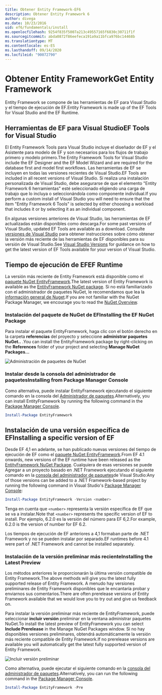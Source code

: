 ```yaml
---
title: Obtener Entity Framework-EF6
description: Obtener Entity Framework 6
author: divega
ms.date: 10/23/2016
uid: ef6/fundamentals/install
ms.openlocfilehash: 9254f835f5007a213c49557165f6830c30711f1f
ms.sourcegitcommit: abda0872f86eefeca191a9a11bfca976bc14468b
ms.translationtype: MT
ms.contentlocale: es-ES
ms.lasthandoff: 09/14/2020
ms.locfileid: "90072790"
---
```

# <a name="get-entity-framework"></a><span data-ttu-id="8d865-103">Obtener Entity Framework</span><span class="sxs-lookup"><span data-stu-id="8d865-103">Get Entity Framework</span></span>
<span data-ttu-id="8d865-104">Entity Framework se compone de las herramientas de EF para Visual Studio y el tiempo de ejecución de EF.</span><span class="sxs-lookup"><span data-stu-id="8d865-104">Entity Framework is made up of the EF Tools for Visual Studio and the EF Runtime.</span></span>

## <a name="ef-tools-for-visual-studio"></a><span data-ttu-id="8d865-105">Herramientas de EF para Visual Studio</span><span class="sxs-lookup"><span data-stu-id="8d865-105">EF Tools for Visual Studio</span></span>

<span data-ttu-id="8d865-106">El Entity Framework Tools para Visual Studio incluye el diseñador de EF y el Asistente para modelo de EF y son necesarios para los flujos de trabajo primero y modelo primero.</span><span class="sxs-lookup"><span data-stu-id="8d865-106">The Entity Framework Tools for Visual Studio include the EF Designer and the EF Model Wizard and are required for the database first and model first workflows.</span></span> <span data-ttu-id="8d865-107">Las herramientas de EF se incluyen en todas las versiones recientes de Visual Studio.</span><span class="sxs-lookup"><span data-stu-id="8d865-107">EF Tools are included in all recent versions of Visual Studio.</span></span> <span data-ttu-id="8d865-108">Si realiza una instalación personalizada de Visual Studio, debe asegurarse de que el elemento "Entity Framework 6 herramientas" esté seleccionado eligiendo una carga de trabajo que lo incluya o seleccionándola como componente individual.</span><span class="sxs-lookup"><span data-stu-id="8d865-108">If you perform a custom install of Visual Studio you will need to ensure that the item "Entity Framework 6 Tools" is selected by either choosing a workload that includes it or by selecting it as an individual component.</span></span>

<span data-ttu-id="8d865-109">En algunas versiones anteriores de Visual Studio, las herramientas de EF actualizadas están disponibles como descarga.</span><span class="sxs-lookup"><span data-stu-id="8d865-109">For some past versions of Visual Studio, updated EF Tools are available as a download.</span></span> <span data-ttu-id="8d865-110">Consulte [versiones de Visual Studio](xref:ef6/what-is-new/visual-studio) para obtener instrucciones sobre cómo obtener la versión más reciente de las herramientas de EF disponibles para su versión de Visual Studio.</span><span class="sxs-lookup"><span data-stu-id="8d865-110">See [Visual Studio Versions](xref:ef6/what-is-new/visual-studio) for guidance on how to get the latest version of EF Tools available for your version of Visual Studio.</span></span>

## <a name="ef-runtime"></a><span data-ttu-id="8d865-111">Tiempo de ejecución de EF</span><span class="sxs-lookup"><span data-stu-id="8d865-111">EF Runtime</span></span>

<span data-ttu-id="8d865-112">La versión más reciente de Entity Framework está disponible como el [paquete NuGet EntityFramework](https://nuget.org/packages/EntityFramework/).</span><span class="sxs-lookup"><span data-stu-id="8d865-112">The latest version of Entity Framework is available as the [EntityFramework NuGet package](https://nuget.org/packages/EntityFramework/).</span></span> <span data-ttu-id="8d865-113">Si no está familiarizado con el administrador de paquetes NuGet, le recomendamos que lea la [información general de Nuget](/nuget/consume-packages/overview-and-workflow).</span><span class="sxs-lookup"><span data-stu-id="8d865-113">If you are not familiar with the NuGet Package Manager, we encourage you to read the [NuGet Overview](/nuget/consume-packages/overview-and-workflow).</span></span>

### <a name="installing-the-ef-nuget-package"></a><span data-ttu-id="8d865-114">Instalación del paquete de NuGet de EF</span><span class="sxs-lookup"><span data-stu-id="8d865-114">Installing the EF NuGet Package</span></span>

<span data-ttu-id="8d865-115">Para instalar el paquete EntityFramework, haga clic con el botón derecho en la carpeta **referencias** del proyecto y seleccione **administrar paquetes NuGet..** .</span><span class="sxs-lookup"><span data-stu-id="8d865-115">You can install the EntityFramework package by right-clicking on the **References** folder of your project and selecting **Manage NuGet Packages…**</span></span>

![Administración de paquetes de NuGet](~/ef6/media/managenugetpackages.png)

### <a name="installing-from-package-manager-console"></a><span data-ttu-id="8d865-117">Instalar desde la consola del administrador de paquetes</span><span class="sxs-lookup"><span data-stu-id="8d865-117">Installing from Package Manager Console</span></span>

<span data-ttu-id="8d865-118">Como alternativa, puede instalar EntityFramework ejecutando el siguiente comando en la consola del [Administrador de paquetes](https://docs.nuget.org/docs/start-here/using-the-package-manager-console).</span><span class="sxs-lookup"><span data-stu-id="8d865-118">Alternatively, you can install EntityFramework by running the following command in the [Package Manager Console](https://docs.nuget.org/docs/start-here/using-the-package-manager-console).</span></span>

``` powershell
Install-Package EntityFramework
```

## <a name="installing-a-specific-version-of-ef"></a><span data-ttu-id="8d865-119">Instalación de una versión específica de EF</span><span class="sxs-lookup"><span data-stu-id="8d865-119">Installing a specific version of EF</span></span>

<span data-ttu-id="8d865-120">Desde EF 4,1 en adelante, se han publicado nuevas versiones del tiempo de ejecución de EF como el [paquete NuGet EntityFramework](https://www.nuget.org/packages/EntityFramework/).</span><span class="sxs-lookup"><span data-stu-id="8d865-120">From EF 4.1 onwards, new versions of the EF runtime have been released as the [EntityFramework NuGet Package](https://www.nuget.org/packages/EntityFramework/).</span></span> <span data-ttu-id="8d865-121">Cualquiera de esas versiones se puede Agregar a un proyecto basado en .NET Framework ejecutando el siguiente comando en la [consola del administrador de paquetes](https://docs.nuget.org/docs/start-here/using-the-package-manager-console)de Visual Studio:</span><span class="sxs-lookup"><span data-stu-id="8d865-121">Any of those versions can be added to a .NET Framework-based project by running the following command in Visual Studio's [Package Manager Console](https://docs.nuget.org/docs/start-here/using-the-package-manager-console):</span></span>

``` powershell
Install-Package EntityFramework -Version <number>
```

<span data-ttu-id="8d865-122">Tenga en cuenta que `<number>` representa la versión específica de EF que se va a instalar.</span><span class="sxs-lookup"><span data-stu-id="8d865-122">Note that `<number>` represents the specific version of EF to install.</span></span> <span data-ttu-id="8d865-123">Por ejemplo, 6.2.0 es la versión del número para EF 6,2.</span><span class="sxs-lookup"><span data-stu-id="8d865-123">For example, 6.2.0 is the version of number for EF 6.2.</span></span>   

<span data-ttu-id="8d865-124">Los tiempos de ejecución de EF anteriores a 4,1 formaban parte de .NET Framework y no se pueden instalar por separado.</span><span class="sxs-lookup"><span data-stu-id="8d865-124">EF runtimes before 4.1 were part of .NET Framework and cannot be installed separately.</span></span>

### <a name="installing-the-latest-preview"></a><span data-ttu-id="8d865-125">Instalación de la versión preliminar más reciente</span><span class="sxs-lookup"><span data-stu-id="8d865-125">Installing the Latest Preview</span></span>

<span data-ttu-id="8d865-126">Los métodos anteriores le proporcionarán la última versión compatible de Entity Framework.</span><span class="sxs-lookup"><span data-stu-id="8d865-126">The above methods will give you the latest fully supported release of Entity Framework.</span></span> <span data-ttu-id="8d865-127">A menudo hay versiones preliminares de Entity Framework disponibles que le encantaría probar y enviarnos sus comentarios.</span><span class="sxs-lookup"><span data-stu-id="8d865-127">There are often prerelease versions of Entity Framework available that we would love you to try out and give us feedback on.</span></span>

<span data-ttu-id="8d865-128">Para instalar la versión preliminar más reciente de EntityFramework, puede seleccionar **incluir versión** preliminar en la ventana administrar paquetes NuGet.</span><span class="sxs-lookup"><span data-stu-id="8d865-128">To install the latest preview of EntityFramework you can select **Include Prerelease** in the Manage NuGet Packages window.</span></span> <span data-ttu-id="8d865-129">Si no hay disponibles versiones preliminares, obtendrá automáticamente la versión más reciente compatible de Entity Framework.</span><span class="sxs-lookup"><span data-stu-id="8d865-129">If no prerelease versions are available you will automatically get the latest fully supported version of Entity Framework.</span></span>

![Incluir versión preliminar](~/ef6/media/includeprerelease.png)

<span data-ttu-id="8d865-131">Como alternativa, puede ejecutar el siguiente comando en la [consola del administrador de paquetes](https://docs.nuget.org/docs/start-here/using-the-package-manager-console).</span><span class="sxs-lookup"><span data-stu-id="8d865-131">Alternatively, you can run the following command in the [Package Manager Console](https://docs.nuget.org/docs/start-here/using-the-package-manager-console).</span></span>

``` powershell
Install-Package EntityFramework -Pre
```
